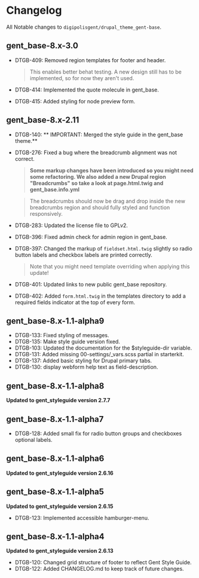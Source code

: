 # Changelog
All Notable changes to `digipolisgent/drupal_theme_gent-base`.


## gent_base-8.x-3.0

* DTGB-409: Removed region templates for footer and header.

  > This enables better behat testing.
  > A new design still has to be implemented, so for now they aren't used.

* DTGB-414: Implemented the quote molecule in gent_base.
* DTGB-415: Added styling for node preview form.

## gent_base-8.x-2.11

* DTGB-140: ** IMPORTANT: Merged the style guide in the gent_base theme.**
* DTGB-276: Fixed a bug where the breadcrumb alignment was not correct.

  > **Some markup changes have been introduced so you might need some
    refactoring. We also added a new Drupal region "Breadcrumbs" so take
    a look at page.html.twig and gent_base.info.yml**

  > The breadcrumbs should now be drag and drop inside the new breadcrumbs
    region and should fully styled and function responsively.

* DTGB-283: Updated the license file to GPLv2.

* DTGB-396: Fixed admin check for admin region in gent_base.
* DTGB-397: Changed the markup of `fieldset.html.twig` slightly so radio
  button labels and checkbox labels are printed correctly.

  > Note that you might need template overriding when applying this update!
* DTGB-401: Updated links to new public gent_base repository.
* DTGB-402: Added `form.html.twig` in the templates directory to add a
  required fields indicator at the top of every form.


## gent_base-8.x-1.1-alpha9

* DTGB-133: Fixed styling of messages.
* DTGB-135: Make style guide version fixed.
* DTGB-103: Updated the documentation for the $styleguide-dir variable.
* DTGB-131: Added missing 00-settings/_vars.scss partial in starterkit.
* DTGB-137: Added basic styling for Drupal primary tabs.
* DTGB-130: display webform help text as field-description.

## gent_base-8.x-1.1-alpha8
**Updated to gent_styleguide version 2.7.7**

## gent_base-8.x-1.1-alpha7
* DTGB-128: Added small fix for radio button groups and checkboxes optional labels.

## gent_base-8.x-1.1-alpha6
**Updated to gent_styleguide version 2.6.16**

## gent_base-8.x-1.1-alpha5
**Updated to gent_styleguide version 2.6.15**

* DTGB-123: Implemented accessible hamburger-menu.

## gent_base-8.x-1.1-alpha4

**Updated to gent_styleguide version 2.6.13**

* DTGB-120: Changed grid structure of footer to reflect Gent Style Guide.
* DTGB-122: Added CHANGELOG.md to keep track of future changes.

